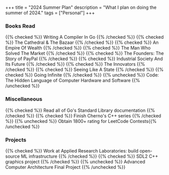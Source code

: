 +++
title = "2024 Summer Plan"
description = "What I plan on doing the summer of 2024."
tags = ["Personal"]
+++



### Books Read
{{% checked %}} Writing A Compiler In Go {{% /checked %}}
{{% checked %}} The Cathedral & The Bazaar {{% /checked %}}
{{% checked %}} An Empire Of Wealth {{% /checked %}}
{{% checked %}} The Man Who Solved The Market {{% /checked %}}
{{% checked %}} The Founders: The Story of PayPal {{% /checked %}}
{{% checked %}} Industrial Society And Its Future {{% /checked %}}
{{% checked %}} The Innovators {{% /checked %}}
{{% checked %}} Seeing Like A State {{% /checked %}}
{{% checked %}} Going Infinite {{% /checked %}}
{{% unchecked %}} Code: The Hidden Language of Computer Hardware and Software {{% /unchecked %}}



### Miscellaneous
{{% checked %}} Read all of Go's Standard Library documentation {{% /checked %}}
{{% checked %}} Finish Cherno's C++ series {{% /checked %}}
{{% unchecked %}} Obtain 1800+ rating for LeetCode Contests{{% /unchecked %}}



### Projects
{{% checked %}} Work at Applied Research Laboratories: build open-source ML infrastructure {{% /checked %}}
{{% checked %}} SDL2 C++ graphics project {{% /checked %}}
{{% unchecked %}} Advanced Computer Architecture Final Project {{% /unchecked %}}
